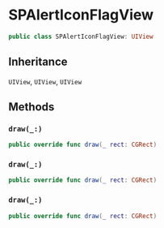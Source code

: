 # SPAlertIconFlagView

``` swift
public class SPAlertIconFlagView: UIView 
```

## Inheritance

`UIView`, `UIView`, `UIView`

## Methods

### `draw(_:)`

``` swift
public override func draw(_ rect: CGRect) 
```

### `draw(_:)`

``` swift
public override func draw(_ rect: CGRect) 
```

### `draw(_:)`

``` swift
public override func draw(_ rect: CGRect) 
```
